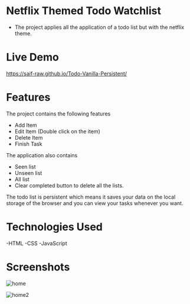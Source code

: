 # Netflix Themed Todo Watchlist

- The project applies all the application of a todo list but with the netflix theme.

# Live Demo

https://saif-raw.github.io/Todo-Vanilla-Persistent/

# Features

The project contains the following features
- Add Item
- Edit Item (Double click on the item)
- Delete Item
- Finish Task

The application also contains

- Seen list
- Unseen list
- All list
- Clear completed button to delete all the lists.

The todo list is persistent which means it saves your data on the local storage of the browser and you can view your tasks whenever you want.

# Technologies Used
-HTML
-CSS
-JavaScript

# Screenshots
![home](https://user-images.githubusercontent.com/73871059/100598985-72eeef00-3325-11eb-8ca1-b7b76b05c264.png)



![home2](https://user-images.githubusercontent.com/73871059/100598986-74b8b280-3325-11eb-99c6-96f68cfa7057.png)
